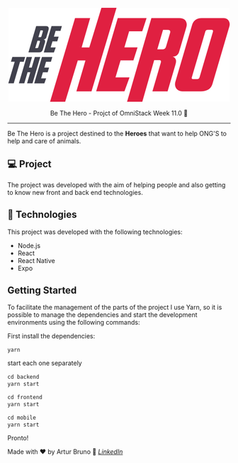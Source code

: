 <p align="center">
    <img src="./frontend/src/assets/logo.svg">
</p>

<p align="center"> Be The Hero - Projct of OmniStack Week 11.0 🚀</p>
<hr/>

Be The Hero is a project destined to the **Heroes** that want to help ONG'S to help and care of animals.


##  💻 Project

The project was developed with the aim of helping people and also getting to know new front and back end technologies.

## 🚀 Technologies
This project was developed with the following technologies:

- Node.js
- React
- React Native
- Expo

## Getting Started

To facilitate the management of the parts of the project I use Yarn, so it is possible to manage the dependencies and start the development environments using the following commands:

First install the dependencies:
```
yarn
```

start each one separately

```
cd backend
yarn start
```

```
cd frontend
yarn start
```

```
cd mobile
yarn start
```

Pronto!

Made with ♥ by Artur Bruno :wave: *[LinkedIn](https://www.linkedin.com/in/artur-bruno-b8b409ba/)*

